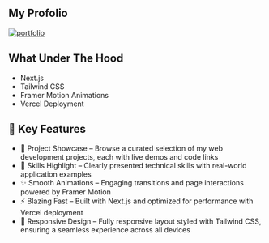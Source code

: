 ## My Profolio
<a href="https://codingjohnny.com/">
  <img src="https://github.com/user-attachments/assets/df42b5f1-19dc-4723-b303-6ea98dede53c" alt="portfolio"></img>
</a>

## What Under The Hood
- Next.js  
- Tailwind CSS  
- Framer Motion Animations  
- Vercel Deployment

## 🌟 Key Features
- 💼 Project Showcase – Browse a curated selection of my web development projects, each with live demos and code links
- 🧠 Skills Highlight – Clearly presented technical skills with real-world application examples
- ✨ Smooth Animations – Engaging transitions and page interactions powered by Framer Motion
- ⚡ Blazing Fast – Built with Next.js and optimized for performance with Vercel deployment
- 🎨 Responsive Design – Fully responsive layout styled with Tailwind CSS, ensuring a seamless experience across all devices
